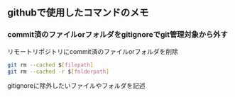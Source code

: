 ## githubで使用したコマンドのメモ

### commit済のファイルorフォルダをgitignoreでgit管理対象から外す
リモートリポジトリにcommit済のファイルorフォルダを削除
```sh
git rm --cached $[filepath]
git rm --cached -r $[folderpath]
```
gitignoreに除外したいファイルやフォルダを記述
